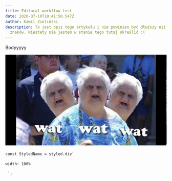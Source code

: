 ```yaml
---
title: Editoral workflow test
date: 2020-07-10T10:41:50.547Z
author: Kamil Zieliński
description: To jest opis tego artykułu i nie powinien być dłuższy niż 250
  znaków. Niestety nie jestem w stanie tego tutaj określić :(
---
```

Bodyyyyy

![wat](maxresdefault.jpg "wat")



``const StyledName = styled.div` ``

`width: 100%`

`` `;``